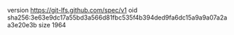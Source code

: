 version https://git-lfs.github.com/spec/v1
oid sha256:3e63e9dc17a55bd3a566d81fbc535f4b394ded9fa6dc15a9a9a07a2aa3e20e3b
size 1964
